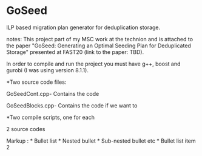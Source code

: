 # GoSeed
ILP based migration plan generator for deduplication storage.

notes:
This project part of my MSC work at the technion and is attached to the paper "GoSeed: Generating an Optimal Seeding Plan for Deduplicated Storage" presented at FAST20 (link to the paper: TBD).

In order to compile and run the project you must have g++, boost and gurobi (I was using version 8.1.1).

*Two source code files:

GoSeedCont.cpp- Contains the code 

GoSeedBlocks.cpp- Contains the code if we want to


*Two compile scripts, one for each

2 source codes



 Markup : * Bullet list
              * Nested bullet
                  * Sub-nested bullet etc
          * Bullet list item 2
